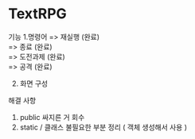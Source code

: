 # TextRPG


기능
1.명령어
  => 재실행 (완료) <br>
  => 종료 (완료) <br>
  => 도전과제 (완료) <br>
  => 공격 (완료) <br>
  
2. 화면 구성
 
해결 사항
1. public 싸지른 거 회수 <br>
2. static / 클래스 불필요한 부분 정리 ( 객체 생성해서 사용 ) <br>


